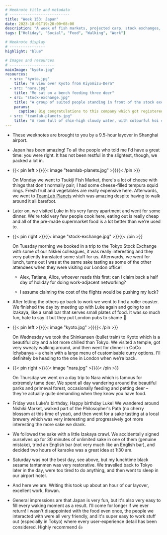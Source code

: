 ```yaml
---
# Weeknote title and metadata
# ---------------------------
title: "Week 153: Japan"
date: 2023-10-01T19:20:00+08:00
description: "A week of fish markets, projected carp, stock exchanges, roller coasters, Izakaya, trains, Kyoto, friendly deer, sake, restorative tantanmen, and heaps of food."
tags: ["Holiday", "Social", "Food", "Walking", "Work"]

# Weeknote display
# ----------------
highlight: "blue"

# Images and resources
# --------------------
mainImage: "kyoto.jpg"
resources:
  - src: "kyoto.jpg"
    title: "A view over Kyoto from Kiyomizu-Dera"
  - src: "nara.jpg"
    title: "Me sat on a bench feeding three deer"
  - src: "stock-exchange.jpg"
    title: "A group of suited people standing in front of the stock exchange screen, their company being added to the stock exchange"
    params:
      caption: Big congratulations to this company which got registered while we were there. We're all very happy for you. There was a lot of bell ringing.
  - src: "teamlab-planets.jpg"
    title: "A room full of shin-high cloudy water, with colourful koi carp projected onto it from above"
---
```


  * These weeknotes are brought to you by a 9.5-hour layover in Shanghai airport.

  * Japan has been amazing! To all the people who told me I'd have a great time: you were right. It has not been restful in the slightest, though, we packed a lot in.

  * {{< pin left >}}{{< image "teamlab-planets.jpg" >}}{{< /pin >}}

    On Monday we went to Tsukiji Fish Market, there's a lot of cheese with things that don't normally pair; I had some cheese-filled tempura squid rings. Fresh fruit and vegetables are really expensive here. Afterwards, we went to [TeamLab Planets](https://teamlab.art/e/planets) which was amazing despite having to walk around it all barefoot.

  * Later on, we visited Luke in his very fancy apartment and went for some dinner. We're told very few people cook here, eating out is really cheap and all of the pre-made supermarket food is a lot better than we're used to.

  * {{< pin right >}}{{< image "stock-exchange.jpg" >}}{{< /pin >}}

    On Tuesday morning we booked in a trip to the Tokyo Stock Exchange with some of our Nikkei colleagues, it was really interesting and they very patiently translated some stuff for us. Afterwards, we went for lunch, turns out I was at the same sake tasting as some of the other attendees when they were visiting our London office!

    * Alex, Tatiana, Alice, whoever reads this first: can I claim back a half day of holiday for doing work-adjacent networking?

    * I assume claiming the cost of the flights would be pushing my luck?

  * After letting the others go back to work we went to find a roller coaster. We finished the day by meeting up with Luke again and going to an Izakaya, like a small bar that serves small plates of food. It was so much fun, hate to say it but they put London pubs to shame :eyes:

  * {{< pin left >}}{{< image "kyoto.jpg" >}}{{< /pin >}}

    On Wednesday we took the Shinkansen (bullet train) to Kyoto which is a beautiful city and a lot more chilled than Tokyo. We visited a temple, got very sweaty walking around, and then went for dinner in CoCo Ichybanya – a chain with a large menu of customisable curry options. I'll definitely be heading to the one in London when we're back.

  * {{< pin right >}}{{< image "nara.jpg" >}}{{< /pin >}}

    On Thursday we went on a day trip to Nara which is famous for extremely tame deer. We spent all day wandering around the beautiful parks and primeval forest, occasionally feeding and petting deer – they're actually quite demanding when they know you have food.

  * Friday was Luke's birthday, Happy birthday Luke! We wandered around Nishiki Market, walked part of the Philosopher's Path (no cherry blossom at this time of year), and then went for a sake tasting at a local brewery which was very interesting and progressively got more interesting the more sake we drank.

  * We followed the sake with a little Izakaya crawl. We accidentally signed ourselves up for 30 minutes of unlimited sake in one of them (genuine mistake), tried an English bar (not very much like an English bar), and decided two hours of karaoke was a great idea at 1:30 am.

  * Saturday was not the best day, see above, but my lunchtime black sesame tantanmen was very restorative. We travelled back to Tokyo later in the day, were too tired to do anything, and then went to sleep in our airport hotel.

  * And here we are. Writing this took up about an hour of our layover, excellent work, Rowan.

  * General impressions are that Japan is very fun, but it's also very easy to fill every waking moment as a result. I'll come for longer if we ever return! I wasn't disappointed with the food even once, the people we interacted with were all very friendly, and it's super easy to work stuff out (especially in Tokyo) where every user-experience detail has been considered. Highly recommend 👍
